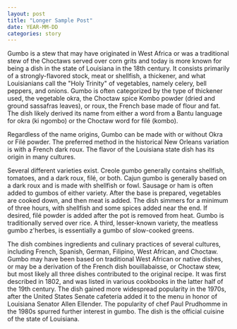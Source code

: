 ```yaml
---
layout: post
title: "Longer Sample Post"
date: YEAR-MM-DD
categories: story
---
```

<link href="/css/posts.css" type="text/css" rel="stylesheet">
Gumbo is a stew that may have originated in West Africa or
was a traditional stew of the Choctaws served over corn grits
and today is more known for being a dish in the state of
Louisiana in the 18th century. It consists primarily of a
strongly-flavored stock, meat or shellfish, a thickener, and
what Louisianians call the "Holy Trinity" of vegetables,
namely celery, bell peppers, and onions. Gumbo is often
categorized by the type of thickener used, the vegetable
okra, the Choctaw spice Kombo powder (dried and ground
sassafras leaves), or roux, the French base made of flour
and fat. The dish likely derived its name from either a word
from a Bantu language for okra (ki ngombo) or the Choctaw
word for filé (kombo).

<p>
Regardless of the name origins, Gumbo can be made with or without Okra or Filé powder. The preferred method in the historical New Orleans variation is with a French dark roux. The flavor of the Louisiana state dish has its origin in many cultures.</p>
<p>
Several different varieties exist. Creole gumbo generally contains shellfish, tomatoes, and a dark roux, filé, or both. Cajun gumbo is generally based on a dark roux and is made with shellfish or fowl. Sausage or ham is often added to gumbos of either variety. After the base is prepared, vegetables are cooked down, and then meat is added. The dish simmers for a minimum of three hours, with shellfish and some spices added near the end. If desired, filé powder is added after the pot is removed from heat. Gumbo is traditionally served over rice. A third, lesser-known variety, the meatless gumbo z'herbes, is essentially a gumbo of slow-cooked greens.
</p>
<p>
The dish combines ingredients and culinary practices of several cultures, including French, Spanish, German, Filipino, West African, and Choctaw. Gumbo may have been based on traditional West African or native dishes, or may be a derivation of the French dish bouillabaisse, or Choctaw stew, but most likely all three dishes contributed to the original recipe. It was first described in 1802, and was listed in various cookbooks in the latter half of the 19th century. The dish gained more widespread popularity in the 1970s, after the United States Senate cafeteria added it to the menu in honor of Louisiana Senator Allen Ellender. The popularity of chef Paul Prudhomme in the 1980s spurred further interest in gumbo. The dish is the official cuisine of the state of Louisiana.</p>
